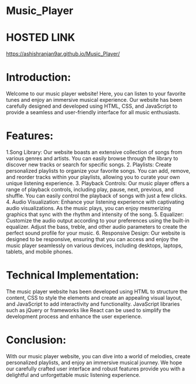 # Music_Player
# HOSTED LINK
https://ashishranjan9ar.github.io/Music_Player/

# Introduction:
Welcome to our music player website! Here, you can listen to your favorite tunes and enjoy an immersive musical experience. Our website has been carefully designed and developed using HTML, CSS, and JavaScript to provide a seamless and user-friendly interface for all music enthusiasts.

# Features:
1.Song Library: Our website boasts an extensive collection of songs from various genres and artists. You can easily browse through the library to discover new tracks or search for specific songs.
2. Playlists: Create personalized playlists to organize your favorite songs. You can add, remove, and reorder tracks within your playlists, allowing you to curate your own unique listening experience.
3. Playback Controls: Our music player offers a range of playback controls, including play, pause, next, previous, and shuffle. You can easily control the playback of songs with just a few clicks.
4. Audio Visualization: Enhance your listening experience with captivating audio visualizations. As the music plays, you can enjoy mesmerizing graphics that sync with the rhythm and intensity of the song.
5. Equalizer: Customize the audio output according to your preferences using the built-in equalizer. Adjust the bass, treble, and other audio parameters to create the perfect sound profile for your music.
6. Responsive Design: Our website is designed to be responsive, ensuring that you can access and enjoy the music player seamlessly on various devices, including desktops, laptops, tablets, and mobile phones.

# Technical Implementation:
The music player website has been developed using HTML to structure the content, CSS to style the elements and create an appealing visual layout, and JavaScript to add interactivity and functionality. JavaScript libraries such as jQuery or frameworks like React can be used to simplify the development process and enhance the user experience.

# Conclusion:
With our music player website, you can dive into a world of melodies, create personalized playlists, and enjoy an immersive musical journey. We hope our carefully crafted user interface and robust features provide you with a delightful and unforgettable music listening experience.

